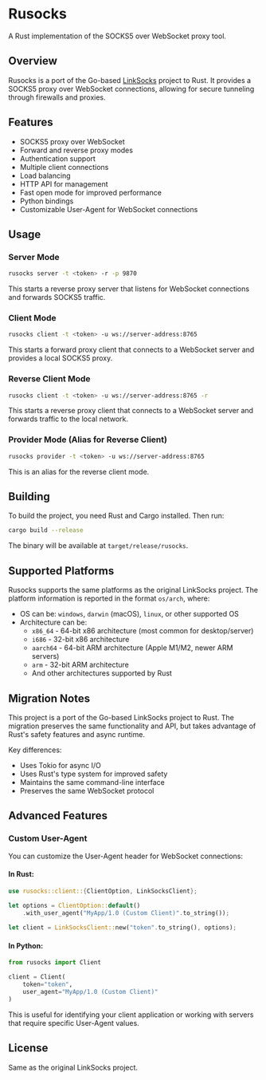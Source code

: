 # Rusocks

A Rust implementation of the SOCKS5 over WebSocket proxy tool.

## Overview

Rusocks is a port of the Go-based [LinkSocks](https://github.com/linksocks/linksocks) project to Rust. It provides a SOCKS5 proxy over WebSocket connections, allowing for secure tunneling through firewalls and proxies.

## Features

- SOCKS5 proxy over WebSocket
- Forward and reverse proxy modes
- Authentication support
- Multiple client connections
- Load balancing
- HTTP API for management
- Fast open mode for improved performance
- Python bindings
- Customizable User-Agent for WebSocket connections

## Usage

### Server Mode

```bash
rusocks server -t <token> -r -p 9870
```

This starts a reverse proxy server that listens for WebSocket connections and forwards SOCKS5 traffic.

### Client Mode

```bash
rusocks client -t <token> -u ws://server-address:8765
```

This starts a forward proxy client that connects to a WebSocket server and provides a local SOCKS5 proxy.

### Reverse Client Mode

```bash
rusocks client -t <token> -u ws://server-address:8765 -r
```

This starts a reverse proxy client that connects to a WebSocket server and forwards traffic to the local network.

### Provider Mode (Alias for Reverse Client)

```bash
rusocks provider -t <token> -u ws://server-address:8765
```

This is an alias for the reverse client mode.

## Building

To build the project, you need Rust and Cargo installed. Then run:

```bash
cargo build --release
```

The binary will be available at `target/release/rusocks`.

## Supported Platforms

Rusocks supports the same platforms as the original LinkSocks project. The platform information is reported in the format `os/arch`, where:

- OS can be: `windows`, `darwin` (macOS), `linux`, or other supported OS
- Architecture can be:
  - `x86_64` - 64-bit x86 architecture (most common for desktop/server)
  - `i686` - 32-bit x86 architecture
  - `aarch64` - 64-bit ARM architecture (Apple M1/M2, newer ARM servers)
  - `arm` - 32-bit ARM architecture
  - And other architectures supported by Rust

## Migration Notes

This project is a port of the Go-based LinkSocks project to Rust. The migration preserves the same functionality and API, but takes advantage of Rust's safety features and async runtime.

Key differences:
- Uses Tokio for async I/O
- Uses Rust's type system for improved safety
- Maintains the same command-line interface
- Preserves the same WebSocket protocol

## Advanced Features

### Custom User-Agent

You can customize the User-Agent header for WebSocket connections:

#### In Rust:

```rust
use rusocks::client::{ClientOption, LinkSocksClient};

let options = ClientOption::default()
    .with_user_agent("MyApp/1.0 (Custom Client)".to_string());
    
let client = LinkSocksClient::new("token".to_string(), options);
```

#### In Python:

```python
from rusocks import Client

client = Client(
    token="token",
    user_agent="MyApp/1.0 (Custom Client)"
)
```

This is useful for identifying your client application or working with servers that require specific User-Agent values.

## License

Same as the original LinkSocks project.